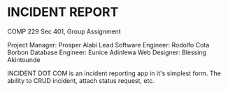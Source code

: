 # INCIDENT REPORT

COMP 229 Sec 401, Group Assignment

Project Manager: Prosper Alabi
Lead Software Engineer: Rodolfo Cota Borbon
Database Engineer: Eunice Adinlewa
Web Designer: Blessing Akintounde

INCIDENT DOT COM is an incident reporting app in it's simplest form. The ability to CRUD incident, attach status request, etc.
